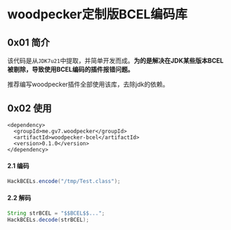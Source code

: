 # woodpecker定制版BCEL编码库

## 0x01 简介
该代码是从`JDK7u21`中提取，并简单开发而成。**为的是解决在JDK某些版本BCEL被剔除，导致使用BCEL编码的插件报错问题。**

推荐编写woodpecker插件全部使用该库，去除jdk的依赖。

## 0x02 使用

```
<dependency>
  <groupId>me.gv7.woodpecker</groupId>
  <artifactId>woodpecker-bcel</artifactId>
  <version>0.1.0</version>
</dependency>
```

#### 2.1 编码

```java
HackBCELs.encode("/tmp/Test.class");
```

#### 2.2 解码

```java
String strBCEL = "$$BCEL$$...";
HackBCELs.decode(strBCEL);
```
